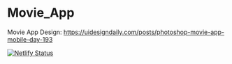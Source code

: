 # Movie_App

Movie App
Design: https://uidesigndaily.com/posts/photoshop-movie-app-mobile-day-193

[![Netlify Status](https://api.netlify.com/api/v1/badges/2500e60c-5603-4623-8e1d-0011c79ff7ca/deploy-status)](https://app.netlify.com/sites/moviesbytri/deploys)
